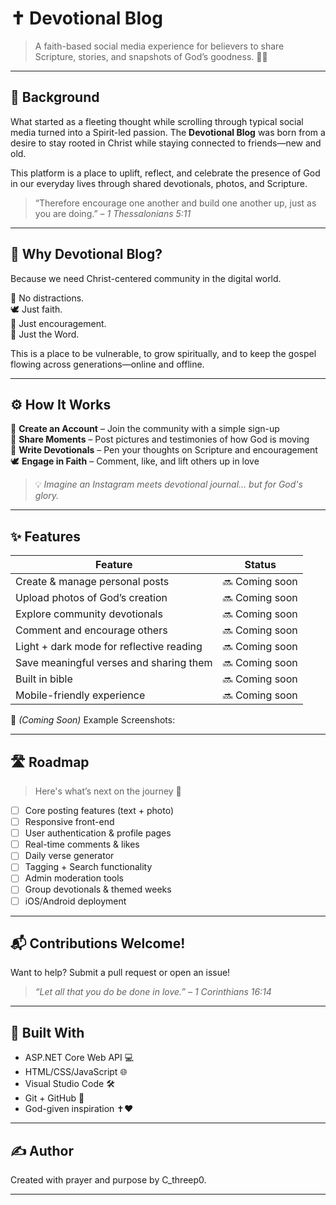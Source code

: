 # ✝️ Devotional Blog

> A faith-based social media experience for believers to share Scripture, stories, and snapshots of God’s goodness. 🌿📸

---

## 🌄 Background

What started as a fleeting thought while scrolling through typical social media turned into a Spirit-led passion. The **Devotional Blog** was born from a desire to stay rooted in Christ while staying connected to friends—new and old. 

This platform is a place to uplift, reflect, and celebrate the presence of God in our everyday lives through shared devotionals, photos, and Scripture.

> “Therefore encourage one another and build one another up, just as you are doing.” – *1 Thessalonians 5:11*

---


## 🙏 Why Devotional Blog?

Because we need Christ-centered community in the digital world.

🛑 No distractions.  
🕊️ Just faith.  
💬 Just encouragement.  
📖 Just the Word.

This is a place to be vulnerable, to grow spiritually, and to keep the gospel flowing across generations—online and offline.

---

## ⚙️ How It Works


👤 **Create an Account** – Join the community with a simple sign-up  
📸 **Share Moments** – Post pictures and testimonies of how God is moving  
📖 **Write Devotionals** – Pen your thoughts on Scripture and encouragement  
🕊️ **Engage in Faith** – Comment, like, and lift others up in love  

> 💡 _Imagine an Instagram meets devotional journal… but for God's glory._

---

## ✨ Features

| Feature       | Status   |
|---------------|----------|
|Create & manage personal posts|🔜 Coming soon|
|Upload photos of God’s creation |🔜 Coming soon|
|Explore community devotionals|🔜 Coming soon|
|Comment and encourage others|🔜 Coming soon|
|Light + dark mode for reflective reading|🔜 Coming soon|
|Save meaningful verses and sharing them|🔜 Coming soon|
|Built in bible |🔜 Coming soon|
|Mobile-friendly experience|🔜 Coming soon|


📸 _(Coming Soon)_ Example Screenshots:

---


## 🛣️ Roadmap

> Here's what’s next on the journey 🌱

- [ ] Core posting features (text + photo)
- [ ] Responsive front-end
- [ ] User authentication & profile pages
- [ ] Real-time comments & likes
- [ ] Daily verse generator
- [ ] Tagging + Search functionality
- [ ] Admin moderation tools
- [ ] Group devotionals & themed weeks
- [ ] iOS/Android deployment

---

## 📬 Contributions Welcome!

Want to help? Submit a pull request or open an issue!

> *“Let all that you do be done in love.” – 1 Corinthians 16:14*

---

## 🙌 Built With

- ASP.NET Core Web API 💻  
- HTML/CSS/JavaScript 🌐  
- Visual Studio Code 🛠️  
- Git + GitHub 📁  
- God-given inspiration ✝️❤️

---

## ✍️ Author

Created with prayer and purpose by C_threep0.

---


